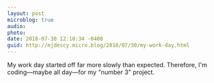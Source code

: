 ```yaml
---
layout: post
microblog: true
audio: 
photo: 
date: 2018-07-30 12:10:34 -0400
guid: http://mjdescy.micro.blog/2018/07/30/my-work-day.html
---
```

My work day started off far more slowly than expected. Therefore, I'm coding—maybe all day—for my "number 3" project.
